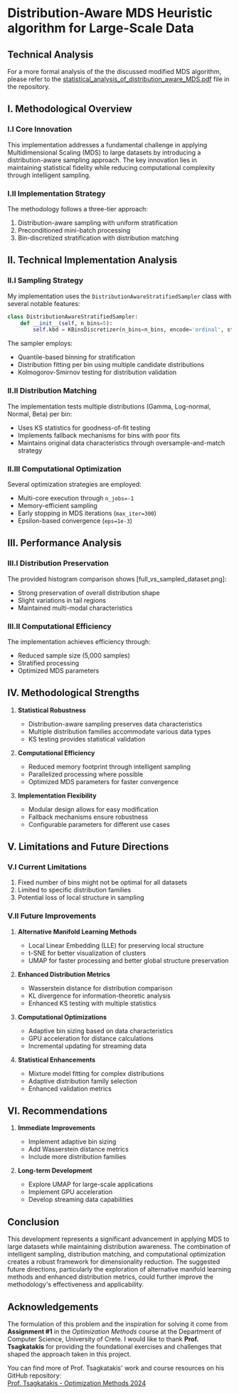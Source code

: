 # Distribution-Aware MDS Heuristic algorithm for Large-Scale Data

## Technical Analysis

For a more formal analysis of the the discussed modified MDS algorithm, please refer to the [statistical_analysis_of_distribution_aware_MDS.pdf](statistical_analysis_of_distribution_aware_MDS.pdf) file in the repository.

## I. Methodological Overview

### I.I Core Innovation
This implementation addresses a fundamental challenge in applying Multidimensional Scaling (MDS) to large datasets by introducing a distribution-aware sampling approach. The key innovation lies in maintaining statistical fidelity while reducing computational complexity through intelligent sampling.

### I.II Implementation Strategy
The methodology follows a three-tier approach:
1. Distribution-aware sampling with uniform stratification
2. Preconditioned mini-batch processing
3. Bin-discretized stratification with distribution matching

## II. Technical Implementation Analysis

### II.I Sampling Strategy
My implementation uses the `DistributionAwareStratifiedSampler` class with several notable features:

```python
class DistributionAwareStratifiedSampler:
    def __init__(self, n_bins=5):
        self.kbd = KBinsDiscretizer(n_bins=n_bins, encode='ordinal', strategy='quantile')
```

The sampler employs:
- Quantile-based binning for stratification
- Distribution fitting per bin using multiple candidate distributions
- Kolmogorov-Smirnov testing for distribution validation

### II.II Distribution Matching
The implementation tests multiple distributions (Gamma, Log-normal, Normal, Beta) per bin:
- Uses KS statistics for goodness-of-fit testing
- Implements fallback mechanisms for bins with poor fits
- Maintains original data characteristics through oversample-and-match strategy

### II.III Computational Optimization
Several optimization strategies are employed:
- Multi-core execution through `n_jobs=-1`
- Memory-efficient sampling
- Early stopping in MDS iterations (`max_iter=300`)
- Epsilon-based convergence (`eps=1e-3`)

## III. Performance Analysis

### III.I Distribution Preservation
The provided histogram comparison shows [full_vs_sampled_dataset.png]:
- Strong preservation of overall distribution shape
- Slight variations in tail regions
- Maintained multi-modal characteristics

### III.II Computational Efficiency
The implementation achieves efficiency through:
- Reduced sample size (5,000 samples)
- Stratified processing
- Optimized MDS parameters

## IV. Methodological Strengths

1. **Statistical Robustness**
   - Distribution-aware sampling preserves data characteristics
   - Multiple distribution families accommodate various data types
   - KS testing provides statistical validation

2. **Computational Efficiency**
   - Reduced memory footprint through intelligent sampling
   - Parallelized processing where possible
   - Optimized MDS parameters for faster convergence

3. **Implementation Flexibility**
   - Modular design allows for easy modification
   - Fallback mechanisms ensure robustness
   - Configurable parameters for different use cases

## V. Limitations and Future Directions

### V.I Current Limitations
1. Fixed number of bins might not be optimal for all datasets
2. Limited to specific distribution families
3. Potential loss of local structure in sampling

### V.II Future Improvements

1. **Alternative Manifold Learning Methods**
   - Local Linear Embedding (LLE) for preserving local structure
   - t-SNE for better visualization of clusters
   - UMAP for faster processing and better global structure preservation

2. **Enhanced Distribution Metrics**
   - Wasserstein distance for distribution comparison
   - KL divergence for information-theoretic analysis
   - Enhanced KS testing with multiple statistics

3. **Computational Optimizations**
   - Adaptive bin sizing based on data characteristics
   - GPU acceleration for distance calculations
   - Incremental updating for streaming data

4. **Statistical Enhancements**
   - Mixture model fitting for complex distributions
   - Adaptive distribution family selection
   - Enhanced validation metrics

## VI. Recommendations

1. **Immediate Improvements**
   - Implement adaptive bin sizing
   - Add Wasserstein distance metrics
   - Include more distribution families

2. **Long-term Development**
   - Explore UMAP for large-scale applications
   - Implement GPU acceleration
   - Develop streaming data capabilities

## Conclusion

This development represents a significant advancement in applying MDS to large datasets while maintaining distribution awareness. The combination of intelligent sampling, distribution matching, and computational optimization creates a robust framework for dimensionality reduction. The suggested future directions, particularly the exploration of alternative manifold learning methods and enhanced distribution metrics, could further improve the methodology's effectiveness and applicability.

## Acknowledgements

The formulation of this problem and the inspiration for solving it come from **Assignment #1** in the *Optimization Methods* course at the Department of Computer Science, University of Crete. I would like to thank **Prof. Tsagkatakis** for providing the foundational exercises and challenges that shaped the approach taken in this project.

You can find more of Prof. Tsagkatakis' work and course resources on his GitHub repository:  
[Prof. Tsagkatakis - Optimization Methods 2024](https://github.com/gtsagkatakis/OptimizationMethods_2024)
